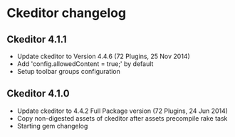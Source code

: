 # Ckeditor changelog

## Ckeditor 4.1.1
  
  * Update ckeditor to Version 4.4.6 (72 Plugins, 25 Nov 2014)
  * Add 'config.allowedContent = true;' by default
  * Setup toolbar groups configuration

## Ckeditor 4.1.0
  
  * Update ckeditor to 4.4.2 Full Package version (72 Plugins, 24 Jun 2014)
  * Copy non-digested assets of ckeditor after assets precompile rake task
  * Starting gem changelog